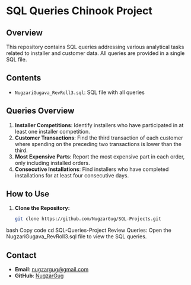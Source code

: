 # SQL Queries Chinook Project

## Overview

This repository contains SQL queries addressing various analytical tasks related to installer and customer data. All queries are provided in a single SQL file.

## Contents

- `NugzariGugava_RevRoll3.sql`: SQL file with all queries

## Queries Overview

1. **Installer Competitions**: Identify installers who have participated in at least one installer competition.
2. **Customer Transactions**: Find the third transaction of each customer where spending on the preceding two transactions is lower than the third.
3. **Most Expensive Parts**: Report the most expensive part in each order, only including installed orders.
4. **Consecutive Installations**: Find installers who have completed installations for at least four consecutive days.

## How to Use

1. **Clone the Repository:**
   ```bash
   git clone https://github.com/NugzarGug/SQL-Projects.git
bash
Copy code
cd SQL-Queries-Project
Review Queries:
Open the NugzariGugava_RevRoll3.sql file to view the SQL queries.
## Contact

- **Email**: nugzargug@gmail.com
- **GitHub**: [NugzarGug](https://github.com/NugzarGug)

